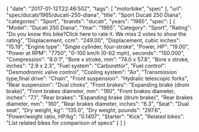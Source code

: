 {
    "date": "2017-01-12T22:46:50Z",
    "tags": [
        "motorbike",
        "spec"
    ],
    "url": "spec\/ducati\/1965\/ducati-250-diana",
    "title": "Sport Ducati 250 Diana",
    "categories": "Sport",
    "brands": "ducati",
    "years": "1965",
    "spec": [
        {
            "Model": "Ducati 250 Diana",
            "Year": "1965",
            "Category": "Sport",
            "Rating": "Do you know this bike?Click here to rate it. We miss 2 votes to show the rating",
            "Displacement, ccm": "249.00",
            "Displacement, cubic inches": "15.19",
            "Engine type": "Single cylinder, four-stroke",
            "Power, HP": "19.00",
            "Power at RPM": "7750",
            "0-100 km\/h (0-62 mph), seconds": "150.000",
            "Compression": "8.0:1",
            "Bore x stroke, mm": "74.0 x 57.8",
            "Bore x stroke, inches": "2.9 x 2.3",
            "Fuel system": "Carburettor",
            "Fuel control": "Desmodromic valve control",
            "Cooling system": "Air",
            "Transmission type,final drive": "Chain",
            "Front suspension": "Hydralic telescopic forks",
            "Rear suspension": "Dual choks",
            "Front brakes": "Expanding brake (drum brake)",
            "Front brakes diameter, mm": "180",
            "Front brakes diameter, inches": "7.1",
            "Rear brakes": "Expanding brake (drum brake)",
            "Rear brakes diameter, mm": "160",
            "Rear brakes diameter, inches": "6.3",
            "Seat": "Dual seat",
            "Dry weight, kg": "135.0",
            "Dry weight, pounds": "297.6",
            "Power\/weight ratio, HP\/kg": "0.1407",
            "Starter": "Kick",
            "Related bikes": "List related bikes for comparison of specs"
        }
    ]
}